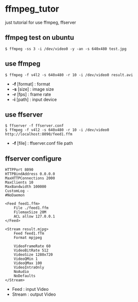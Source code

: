 # ffmpeg_tutor
just tutorial for use ffmpeg, ffserver

## ffmpeg test on ubuntu
```shell
$ ffmpeg -ss 3 -i /dev/video0 -y -an -s 640x480 test.jpg
```

## use ffmpeg
```shell
$ ffmpeg -f v4l2 -s 640x480 -r 10 -i /dev/video0 result.avi
```
* __-f__ [format] : format
* __-s__ [size] : image size
* __-r__ [fps] : frame rate
* __-i__ [path] : input device

## use ffserver
```shell
$ ffserver -f ffserver.conf
$ ffmpeg -f v4l2 -s 640x480 -r 10 -i /dev/video0 http://localhost:8090/feed1.ffm
```
* __-f__ [file] : ffserver.conf file path

## ffserver configure
```
HTTPPort 8090
HTTPBindAddress 0.0.0.0
MaxHTTPConnections 2000
MaxClients 10
MaxBandwidth 100000
CustomLog -
#NoDaemon

<Feed feed1.ffm>
    File ./feed1.ffm
    FilemaxSize 20M
    ACL allow 127.0.0.1
</Feed>

<Stream result.mjpg>
    Feed feed1.ffm
    Format mpjpeg

    VideoFrameRate 60
    VideoBitRate 512
    VideoSize 1280x720
    VideoQMin 1
    VideoQMax 100
    VideoIntraOnly
    NoAudio
    NoDefaults
</Stream>

```
* Feed : input Video
* Stream : output Video